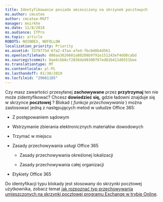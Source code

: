 ```yaml
---
title: Identyfikowanie posiada umieszczony na skrzynek pocztowych
ms.author: cmcatee
author: cmcatee-MSFT
manager: mnirkhe
ms.date: 11/8/2018
ms.audience: ITPro
ms.topic: article
ROBOTS: NOINDEX, NOFOLLOW
localization_priority: Priority
ms.assetid: 3378775d-67a2-47aa-a7ed-fbc6d0b4d561
ms.openlocfilehash: 086aa3626601a80208b9791e151243ef4dd0cabd
ms.sourcegitcommit: 0ae6cbb8cf2836da98300767ed81b411d6551bee
ms.translationtype: MT
ms.contentlocale: pl-PL
ms.lasthandoff: 01/30/2019
ms.locfileid: "29661185"
---
```

Czy masz zawartości przesyłanej **zachowywane** przez **przytrzymaj** ten nie może zidentyfikować? Chcesz **dowiedzieć się,** gdzie ładowni znajduje się w skrzynce **pocztowej** ? Blokad ( *funkcje przechowywania* ) można zastosować jedną z następujących metod w usłudze Office 365: 
  
- Z postępowaniem sądowym 
    
- Wstrzymanie zbierania elektronicznych materiałów dowodowych
    
- Trzymać w miejscu
    
- Zasady przechowywania usługi Office 365 
    
  - Zasady przechowywania określonej lokalizacji
    
  - Zasady przechowywania całej organizacji
    
- Etykiety Office 365
    
Do identyfikacji typu blokady jest stosowany do skrzynki pocztowej użytkownika, zobacz temat [jak rozpoznać typ przechowywania umieszczonych na skrzynki pocztowej programu Exchange w trybie Online](https://docs.microsoft.com/office365/securitycompliance/identify-a-hold-on-an-exchange-online-mailbox).
  

